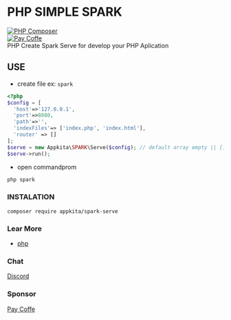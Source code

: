 # PHP SIMPLE SPARK

[![PHP Composer](https://github.com/gunantos/php-spark/actions/workflows/php.yml/badge.svg)](https://github.com/gunantos/php-spark/actions/workflows/php.yml)<br>
<a href="https://sponsor.app-kita.net" target="_blank"><img src="https://img.shields.io/github/sponsors/gunantos?logo=gunantos&style=for-the-badge" title="Pay Coffe" /></a><br>
PHP Create Spark Serve for develop your PHP Aplication<br>

## USE

- create file ex: `spark`

```php
<?php
$config = [
  'host'=>'127.0.0.1',
  'port'=>8080,
  'path'=>'',
  'indexFiles'=> ['index.php', 'index.html'],
  'router' => []
];
$serve = new Appkita\SPARK\Serve($config); // default array empty || []
$serve->run();
```

- open commandprom

```sh
php spark
```

### INSTALATION

`composer require appkita/spark-serve`

### Lear More

- [php](https://www.php.net/manual/en)

### Chat

[Discord](https://discord.gg/bXUWCSaw)

### Sponsor

[Pay Coffe](https://sponsor.app-kita.net)
